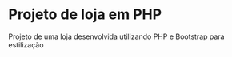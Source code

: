 # Projeto de loja em PHP
Projeto de uma loja desenvolvida utilizando PHP e Bootstrap para estilização
